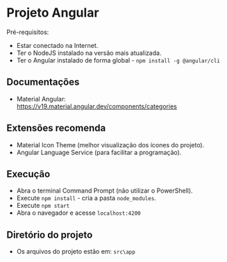 # Projeto Angular
Pré-requisitos:
 - Estar conectado na Internet.
 - Ter o NodeJS instalado na versão mais atualizada.
 - Ter o Angular instalado de forma global - `npm install -g @angular/cli`

## Documentações
 - Material Angular: https://v19.material.angular.dev/components/categories

## Extensões recomenda
 - Material Icon Theme (melhor visualização dos ícones do projeto).
 - Angular Language Service (para facilitar a programação).


## Execução
 - Abra o terminal Command Prompt (não utilizar o PowerShell).
 - Execute `npm install` - cria a pasta `node_modules`.
 - Execute `npm start`
  - Abra o navegador e acesse `localhost:4200`

## Diretório do projeto
 - Os arquivos do projeto estão em: `src\app`


